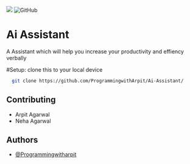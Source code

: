 ![](https://img.shields.io/github/license/ProgrammingwithArpit/Ai-Assistant)
![GitHub](https://img.shields.io/github/followers/ProgrammingwithArpit?label=Follow%20Me%21&style=social)

# Ai Assistant

A Assistant which will help you increase your productivity and effiency verbally 


#Setup:
clone this to your local device
```bash
  git clone https://github.com/ProgrammingwithArpit/Ai-Assistant/
```


## Contributing

- Arpit Agarwal
- Neha Agarwal 

  
## Authors

- [@Programmingwitharpit](https://github.com/ProgrammingwithArpit/)

  
